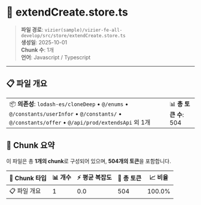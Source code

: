 # 📄 extendCreate.store.ts

> **파일 경로**: `vizier(sample)/vizier-fe-all-develop/src/store/extendCreate.store.ts`  
> **생성일**: 2025-10-01  
> **Chunk 수**: 1개  
> **언어**: Javascript / Typescript
---


## 📋 파일 개요

| | |
|--|--|
| 📦 **의존성**: `lodash-es/cloneDeep` • `@/enums` • `@/constants/userInfor` • `@/constants/` • `@/constants/offer` • `@/api/prod/extendsApi` 외 1개 | 📊 **총 토큰 수**: 504 |






## 🧩 Chunk 요약

이 파일은 총 **1개의 chunk**로 구성되어 있으며, **504개의 토큰**을 포함합니다.

| 🧩 Chunk 타입 | 📊 개수 | ⚡ 평균 복잡도 | 📝 총 토큰 | 📈 비율 |
|---------------|--------|-------------|----------|--------|
| 📋 파일 개요 | 1 | 0.0 | 504 | 100.0% |

